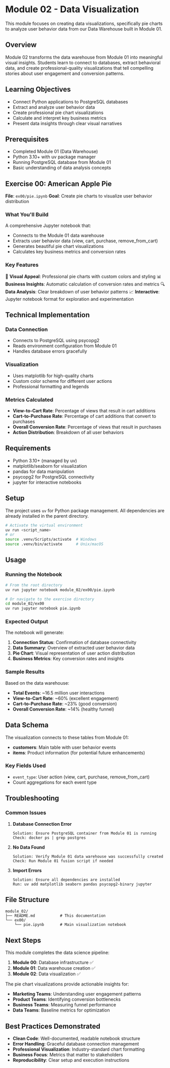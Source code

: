 # Module 02 - Data Visualization

This module focuses on creating data visualizations, specifically pie charts to analyze user behavior data from our Data Warehouse built in Module 01.

## Overview

Module 02 transforms the data warehouse from Module 01 into meaningful visual insights. Students learn to connect to databases, extract behavioral data, and create professional-quality visualizations that tell compelling stories about user engagement and conversion patterns.

## Learning Objectives

- Connect Python applications to PostgreSQL databases
- Extract and analyze user behavior data
- Create professional pie chart visualizations
- Calculate and interpret key business metrics
- Present data insights through clear visual narratives

## Prerequisites

- Completed Module 01 (Data Warehouse)
- Python 3.10+ with uv package manager
- Running PostgreSQL database from Module 01
- Basic understanding of data analysis concepts

## Exercise 00: American Apple Pie

**File**: `ex00/pie.ipynb`
**Goal**: Create pie charts to visualize user behavior distribution

### What You'll Build

A comprehensive Jupyter notebook that:
- Connects to the Module 01 data warehouse
- Extracts user behavior data (view, cart, purchase, remove_from_cart)
- Generates beautiful pie chart visualizations
- Calculates key business metrics and conversion rates

### Key Features

🥧 **Visual Appeal**: Professional pie charts with custom colors and styling
📊 **Business Insights**: Automatic calculation of conversion rates and metrics
🔍 **Data Analysis**: Clear breakdown of user behavior patterns
📈 **Interactive**: Jupyter notebook format for exploration and experimentation

## Technical Implementation

### Data Connection
- Connects to PostgreSQL using psycopg2
- Reads environment configuration from Module 01
- Handles database errors gracefully

### Visualization
- Uses matplotlib for high-quality charts
- Custom color scheme for different user actions
- Professional formatting and legends

### Metrics Calculated
- **View-to-Cart Rate**: Percentage of views that result in cart additions
- **Cart-to-Purchase Rate**: Percentage of cart additions that convert to purchases
- **Overall Conversion Rate**: Percentage of views that result in purchases
- **Action Distribution**: Breakdown of all user behaviors

## Requirements
- Python 3.10+ (managed by uv)
- matplotlib/seaborn for visualization
- pandas for data manipulation
- psycopg2 for PostgreSQL connectivity
- jupyter for interactive notebooks

## Setup
The project uses `uv` for Python package management. All dependencies are already installed in the parent directory.

```bash
# Activate the virtual environment
uv run <script_name>
# or
source .venv/Scripts/activate  # Windows
source .venv/bin/activate      # Unix/macOS
```

## Usage

### Running the Notebook

```bash
# From the root directory
uv run jupyter notebook module_02/ex00/pie.ipynb

# Or navigate to the exercise directory
cd module_02/ex00
uv run jupyter notebook pie.ipynb
```

### Expected Output

The notebook will generate:
1. **Connection Status**: Confirmation of database connectivity
2. **Data Summary**: Overview of extracted user behavior data
3. **Pie Chart**: Visual representation of user action distribution
4. **Business Metrics**: Key conversion rates and insights

### Sample Results

Based on the data warehouse:
- **Total Events**: ~16.5 million user interactions
- **View-to-Cart Rate**: ~60% (excellent engagement)
- **Cart-to-Purchase Rate**: ~23% (good conversion)
- **Overall Conversion Rate**: ~14% (healthy funnel)

## Data Schema

The visualization connects to these tables from Module 01:
- **customers**: Main table with user behavior events
- **items**: Product information (for potential future enhancements)

### Key Fields Used
- `event_type`: User action (view, cart, purchase, remove_from_cart)
- Count aggregations for each event type

## Troubleshooting

### Common Issues

1. **Database Connection Error**
   ```
   Solution: Ensure PostgreSQL container from Module 01 is running
   Check: docker ps | grep postgres
   ```

2. **No Data Found**
   ```
   Solution: Verify Module 01 data warehouse was successfully created
   Check: Run Module 01 fusion script if needed
   ```

3. **Import Errors**
   ```
   Solution: Ensure all dependencies are installed
   Run: uv add matplotlib seaborn pandas psycopg2-binary jupyter
   ```

## File Structure

```
module_02/
├── README.md           # This documentation
└── ex00/
    └── pie.ipynb       # Main visualization notebook
```

## Next Steps

This module completes the data science pipeline:
1. **Module 00**: Database infrastructure ✅
2. **Module 01**: Data warehouse creation ✅
3. **Module 02**: Data visualization ✅

The pie chart visualizations provide actionable insights for:
- **Marketing Teams**: Understanding user engagement patterns
- **Product Teams**: Identifying conversion bottlenecks
- **Business Teams**: Measuring funnel performance
- **Data Teams**: Baseline metrics for optimization

## Best Practices Demonstrated

- **Clean Code**: Well-documented, readable notebook structure
- **Error Handling**: Graceful database connection management
- **Professional Visualization**: Industry-standard chart formatting
- **Business Focus**: Metrics that matter to stakeholders
- **Reproducibility**: Clear setup and execution instructions